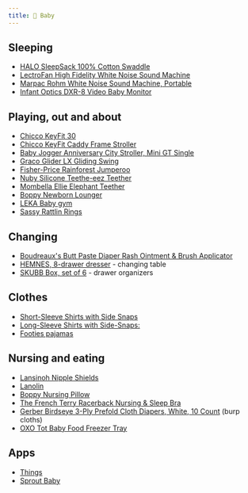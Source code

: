 ```yaml
---
title: 👶 Baby
---
```


## Sleeping

- [HALO SleepSack 100% Cotton Swaddle](https://amzn.to/2QAonmN)
- [LectroFan High Fidelity White Noise Sound Machine](https://amzn.to/2zVbbDm)
- [Marpac Rohm White Noise Sound Machine, Portable](https://amzn.to/2RwmY1K)
- [Infant Optics DXR-8 Video Baby Monitor](https://amzn.to/2zWWT5j)

## Playing, out and about

- [Chicco KeyFit 30](https://amzn.to/2RwoKjh)
- [Chicco KeyFit Caddy Frame Stroller](https://amzn.to/2Qwjef8)
- [Baby Jogger Anniversary City Stroller, Mini GT Single](https://amzn.to/2RvetUD)
- [Graco Glider LX Gliding Swing](http://a.co/d/fkkjauI)
- [Fisher-Price Rainforest Jumperoo](https://amzn.to/2QsGavO)
- [Nuby Silicone Teethe-eez Teether](https://amzn.to/2zWpUhk)
- [Mombella Ellie Elephant Teether](https://amzn.to/2Pg7nlj)
- [Boppy Newborn Lounger](https://amzn.to/2RwayqM)
- [LEKA Baby gym](https://www.ikea.com/us/en/catalog/products/70108177/)
- [Sassy Rattlin Rings](https://amzn.to/2Pg8mC9)

## Changing

- [Boudreaux's Butt Paste Diaper Rash Ointment & Brush Applicator](https://amzn.to/2DZITf3)
- [HEMNES, 8-drawer dresser](https://www.ikea.com/us/en/catalog/products/20392479/#/80374284) - changing table
- [SKUBB Box, set of 6](https://www.ikea.com/us/en/catalog/products/30300281/) - drawer organizers

## Clothes

- [Short-Sleeve Shirts with Side Snaps](https://amzn.to/2PeJNFy)
- [Long-Sleeve Shirts with Side-Snaps:](https://amzn.to/2Eb7spc)
- [Footies pajamas](https://www.primary.com/shop/baby/top-10/the-zip-footie)

## Nursing and eating

- [Lansinoh Nipple Shields](https://amzn.to/2y4Rrf2)
- [Lanolin](https://amzn.to/2y5j3AV)
- [Boppy Nursing Pillow](https://amzn.to/2BYVrAB)
- [The French Terry Racerback Nursing & Sleep Bra](https://www.kindredbravely.com/collections/nursing-bras/products/french-terry-nursing-sleep-bra)
- [Gerber Birdseye 3-Ply Prefold Cloth Diapers, White, 10 Count](https://amzn.to/2PifDBg) (burp cloths)
- [OXO Tot Baby Food Freezer Tray](https://amzn.to/2RBNCX8)

## Apps

- [Things](https://culturedcode.com/things/)
- [Sprout Baby](http://sprout-apps.com/sprout-baby-iphone-ipad-app/)
